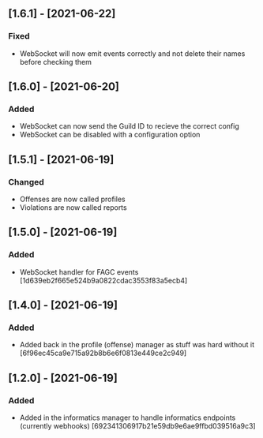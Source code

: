 ## [1.6.1] - [2021-06-22]
### Fixed
- WebSocket will now emit events correctly and not delete their names before checking them

## [1.6.0] - [2021-06-20]
### Added
- WebSocket can now send the Guild ID to recieve the correct config
- WebSocket can be disabled with a configuration option

## [1.5.1] - [2021-06-19]
### Changed
- Offenses are now called profiles
- Violations are now called reports

## [1.5.0] - [2021-06-19]
### Added
- WebSocket handler for FAGC events [1d639eb2f665e524b9a0822cdac3553f83a5ecb4]

## [1.4.0] - [2021-06-19]
### Added
- Added back in the profile (offense) manager as stuff was hard without it [6f96ec45ca9e715a92b8b6e6f0813e449ce2c949]

## [1.2.0] - [2021-06-19]
### Added
- Added in the informatics manager to handle informatics endpoints (currently webhooks) [692341306917b21e59db9e6ae9ffbd039516a9c3]